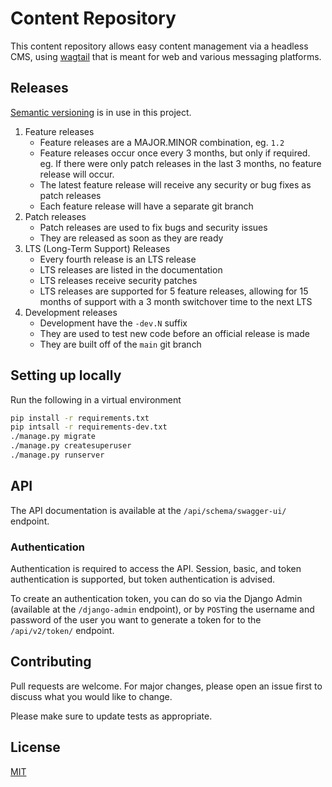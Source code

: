 # Content Repository

This content repository allows easy content management via a headless CMS, using [wagtail](https://wagtail.io/) that is meant for web and various messaging platforms.

## Releases
[Semantic versioning](https://semver.org/) is in use in this project.
1. Feature releases
    - Feature releases are a MAJOR.MINOR combination, eg. `1.2`
    - Feature releases occur once every 3 months, but only if required. eg. If there were only patch releases in the last 3 months, no feature release will occur.
    - The latest feature release will receive any security or bug fixes as patch releases
    - Each feature release will have a separate git branch
1. Patch releases
    - Patch releases are used to fix bugs and security issues
    - They are released as soon as they are ready
1. LTS (Long-Term Support) Releases
    - Every fourth release is an LTS release
    - LTS releases are listed in the documentation
    - LTS releases receive security patches
    - LTS releases are supported for 5 feature releases, allowing for 15 months of support with a 3 month switchover time to the next LTS
1. Development releases
    - Development have the `-dev.N` suffix
    - They are used to test new code before an official release is made
    - They are built off of the `main` git branch

## Setting up locally
Run the following in a virtual environment
```bash
pip install -r requirements.txt
pip intsall -r requirements-dev.txt
./manage.py migrate
./manage.py createsuperuser
./manage.py runserver
```

## API
The API documentation is available at the `/api/schema/swagger-ui/` endpoint.

### Authentication
Authentication is required to access the API. Session, basic, and token authentication is supported, but token authentication is advised.

To create an authentication token, you can do so via the Django Admin (available at the `/django-admin` endpoint), or by `POST`ing the username and password of the user you want to generate a token for to the `/api/v2/token/` endpoint.

## Contributing
Pull requests are welcome. For major changes, please open an issue first to discuss what you would like to change.

Please make sure to update tests as appropriate.

## License
[MIT](https://choosealicense.com/licenses/mit/)
